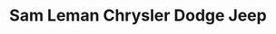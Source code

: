 ---
title: "Sam Leman Chrysler Dodge Jeep"
url: /morton/sam-leman-chrysler-dodge-jeep-east-courtland-street/
shop: car parts
---